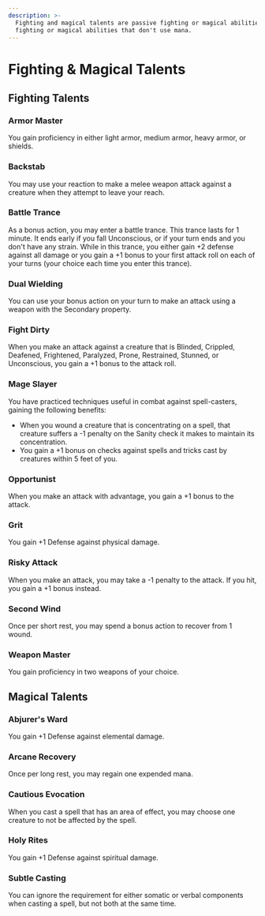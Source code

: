 ```yaml
---
description: >-
  Fighting and magical talents are passive fighting or magical abilities, or
  fighting or magical abilities that don't use mana.
---
```


# Fighting & Magical Talents

## Fighting Talents

### Armor Master

You gain proficiency in either light armor, medium armor, heavy armor, or shields.

### Backstab

You may use your reaction to make a melee weapon attack against a creature when they attempt to leave your reach.

### Battle Trance

As a bonus action, you may enter a battle trance. This trance lasts for 1 minute. It ends early if you fall Unconscious, or if your turn ends and you don't have any strain. While in this trance, you either gain +2 defense against all damage or you gain a +1 bonus to your first attack roll on each of your turns \(your choice each time you enter this trance\).

### Dual Wielding

You can use your bonus action on your turn to make an attack using a weapon with the Secondary property.

### Fight Dirty

When you make an attack against a creature that is Blinded, Crippled, Deafened, Frightened, Paralyzed, Prone, Restrained, Stunned, or Unconscious, you gain a +1 bonus to the attack roll.

### Mage Slayer

You have practiced techniques useful in combat against spell-casters, gaining the following benefits:

* When you wound a creature that is concentrating on a spell, that creature suffers a -1 penalty on the Sanity check it makes to maintain its concentration.
* You gain a +1 bonus on checks against spells and tricks cast by creatures within 5 feet of you.

### Opportunist

When you make an attack with advantage, you gain a +1 bonus to the attack.

### Grit

You gain +1 Defense against physical damage.

### Risky Attack

When you make an attack, you may take a -1 penalty to the attack. If you hit, you gain a +1 bonus instead.

### Second Wind

Once per short rest, you may spend a bonus action to recover from 1 wound.

### Weapon Master

You gain proficiency in two weapons of your choice.

## Magical Talents

### Abjurer's Ward

You gain +1 Defense against elemental damage.

### Arcane Recovery

Once per long rest, you may regain one expended mana.

### Cautious Evocation

When you cast a spell that has an area of effect, you may choose one creature to not be affected by the spell.

### Holy Rites

You gain +1 Defense against spiritual damage.

### Subtle Casting

You can ignore the requirement for either somatic or verbal components when casting a spell, but not both at the same time.

